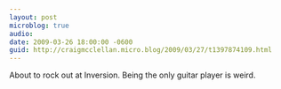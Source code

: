 ```yaml
---
layout: post
microblog: true
audio: 
date: 2009-03-26 18:00:00 -0600
guid: http://craigmcclellan.micro.blog/2009/03/27/t1397874109.html
---
```

About to rock out at Inversion. Being the only guitar player is weird.
